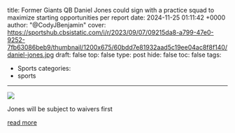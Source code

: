 title: Former Giants QB Daniel Jones could sign with a practice squad to maximize starting opportunities per report
date: 2024-11-25 01:11:42 +0000
author: "@CodyJBenjamin"
cover: https://sportshub.cbsistatic.com/i/r/2023/09/07/09215da8-a799-47e0-9252-7fb63086beb9/thumbnail/1200x675/60bdd7e81932aad5c19ee04ac8f8f140/daniel-jones.jpg
draft: false
top: false
type: post
hide: false
toc: false
tags:
  - Sports
categories:
  - sports
---

![](https://sportshub.cbsistatic.com/i/r/2023/09/07/09215da8-a799-47e0-9252-7fb63086beb9/thumbnail/1200x675/60bdd7e81932aad5c19ee04ac8f8f140/daniel-jones.jpg)

Jones will be subject to waivers first

[read more](https://www.cbssports.com/nfl/news/former-giants-qb-daniel-jones-could-sign-with-a-practice-squad-to-maximize-starting-opportunities-per-report/)
